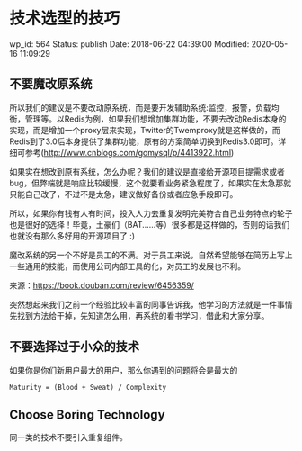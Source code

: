 # 技术选型的技巧


wp_id: 564
Status: publish
Date: 2018-06-22 04:39:00
Modified: 2020-05-16 11:09:29


## 不要魔改原系统

所以我们的建议是不要改动原系统，而是要开发辅助系统:监控，报警，负载均衡，管理等。以Redis为例，如果我们想增加集群功能，不要去改动Redis本身的实现，而是增加一个proxy层来实现，Twitter的Twemproxy就是这样做的，而Redis到了3.0后本身提供了集群功能，原有的方案简单切换到Redis3.0即可。详细可参考(http://www.cnblogs.com/gomysql/p/4413922.html)

如果实在想改到原有系统，怎么办呢？我们的建议是直接给开源项目提需求或者bug，但弊端就是响应比较缓慢，这个就要看业务紧急程度了，如果实在太急那就只能自己改了，不过不是太急，建议做好备份或者应急手段即可。

所以，如果你有钱有人有时间，投入人力去重复发明完美符合自己业务特点的轮子也是很好的选择！毕竟，土豪们（BAT......等）很多都是这样做的，否则的话我们也就没有那么多好用的开源项目了 :)

魔改系统的另一个不好是员工的不满。对于员工来说，自然希望能够在简历上写上一些通用的技能，而使用公司内部工具的化，对员工的发展也不利。

来源：https://book.douban.com/review/6456359/


突然想起来我们之前一个经验比较丰富的同事告诉我，他学习的方法就是一件事情先找到方法给干掉，先知道怎么用，再系统的看书学习，借此和大家分享。

## 不要选择过于小众的技术

如果你是你们新用户最大的用户，那么你遇到的问题将会是最大的

```
Maturity = (Blood + Sweat) / Complexity
```

## Choose Boring Technology

同一类的技术不要引入重复组件。